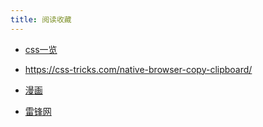 ```yaml
---
title: 阅读收藏
---
```


- [css一览](https://css-tricks.com/almanac/)
- https://css-tricks.com/native-browser-copy-clipboard/

- [漫画](http://www.monkeyuser.com/)

- [雷锋网](http://www.leiphone.com/)